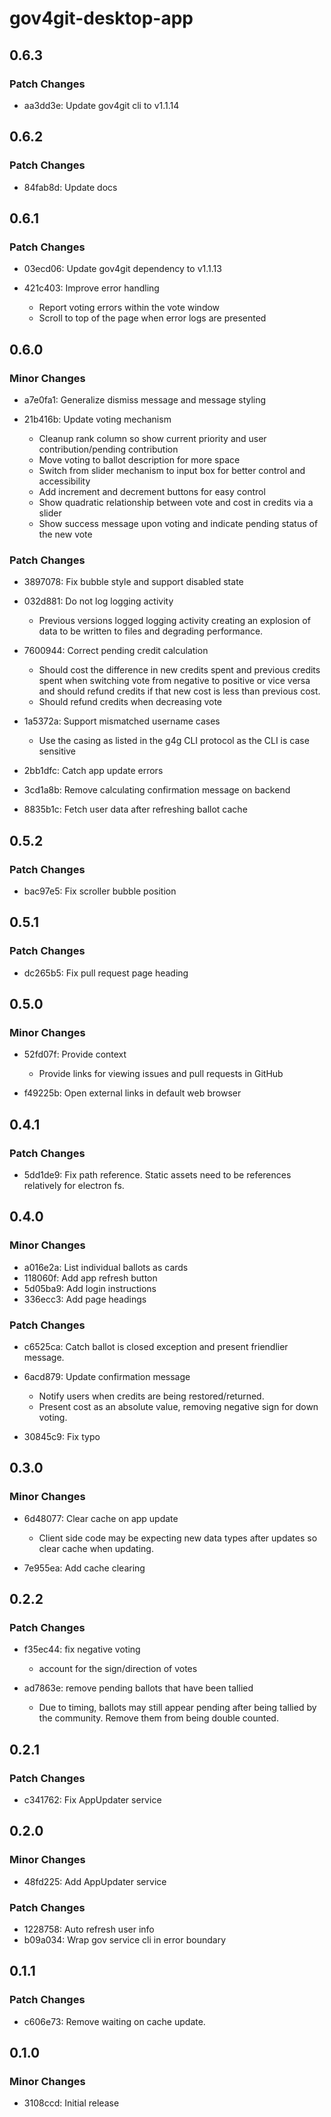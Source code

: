 # gov4git-desktop-app

## 0.6.3

### Patch Changes

- aa3dd3e: Update gov4git cli to v1.1.14

## 0.6.2

### Patch Changes

- 84fab8d: Update docs

## 0.6.1

### Patch Changes

- 03ecd06: Update gov4git dependency to v1.1.13
- 421c403: Improve error handling

  - Report voting errors within the vote window
  - Scroll to top of the page when error logs are presented

## 0.6.0

### Minor Changes

- a7e0fa1: Generalize dismiss message and message styling
- 21b416b: Update voting mechanism

  - Cleanup rank column so show current priority
    and user contribution/pending contribution
  - Move voting to ballot description for more space
  - Switch from slider mechanism to input box for better
    control and accessibility
  - Add increment and decrement buttons for easy control
  - Show quadratic relationship between vote and cost
    in credits via a slider
  - Show success message upon voting and indicate
    pending status of the new vote

### Patch Changes

- 3897078: Fix bubble style and support disabled state
- 032d881: Do not log logging activity

  - Previous versions logged logging activity
    creating an explosion of data to be written to files
    and degrading performance.

- 7600944: Correct pending credit calculation

  - Should cost the difference in new credits spent
    and previous credits spent when switching vote from
    negative to positive or vice versa and should
    refund credits if that new cost is less than
    previous cost.
  - Should refund credits when decreasing vote

- 1a5372a: Support mismatched username cases

  - Use the casing as listed in the g4g CLI
    protocol as the CLI is case sensitive

- 2bb1dfc: Catch app update errors
- 3cd1a8b: Remove calculating confirmation message on backend
- 8835b1c: Fetch user data after refreshing ballot cache

## 0.5.2

### Patch Changes

- bac97e5: Fix scroller bubble position

## 0.5.1

### Patch Changes

- dc265b5: Fix pull request page heading

## 0.5.0

### Minor Changes

- 52fd07f: Provide context

  - Provide links for viewing issues and pull requests in GitHub

- f49225b: Open external links in default web browser

## 0.4.1

### Patch Changes

- 5dd1de9: Fix path reference. Static assets need to be references relatively for electron fs.

## 0.4.0

### Minor Changes

- a016e2a: List individual ballots as cards
- 118060f: Add app refresh button
- 5d05ba9: Add login instructions
- 336ecc3: Add page headings

### Patch Changes

- c6525ca: Catch ballot is closed exception and present friendlier message.
- 6acd879: Update confirmation message

  - Notify users when credits are being restored/returned.
  - Present cost as an absolute value, removing negative sign
    for down voting.

- 30845c9: Fix typo

## 0.3.0

### Minor Changes

- 6d48077: Clear cache on app update

  - Client side code may be expecting new data
    types after updates so clear cache when updating.

- 7e955ea: Add cache clearing

## 0.2.2

### Patch Changes

- f35ec44: fix negative voting

  - account for the sign/direction of votes

- ad7863e: remove pending ballots that have been tallied

  - Due to timing, ballots may still appear pending after
    being tallied by the community. Remove them from being double
    counted.

## 0.2.1

### Patch Changes

- c341762: Fix AppUpdater service

## 0.2.0

### Minor Changes

- 48fd225: Add AppUpdater service

### Patch Changes

- 1228758: Auto refresh user info
- b09a034: Wrap gov service cli in error boundary

## 0.1.1

### Patch Changes

- c606e73: Remove waiting on cache update.

## 0.1.0

### Minor Changes

- 3108ccd: Initial release
